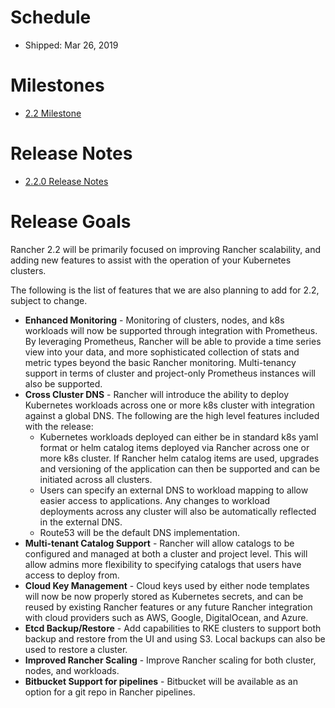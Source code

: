 # Schedule

* Shipped: Mar 26, 2019

# Milestones

* [2.2 Milestone](https://github.com/rancher/rancher/milestone/140)

# Release Notes

* [2.2.0 Release Notes](https://github.com/rancher/rancher/releases/tag/v2.2.0)

# Release Goals
Rancher 2.2 will be primarily focused on improving Rancher scalability, and adding new features to assist with the operation of your Kubernetes clusters.

The following is the list of features that we are also planning to add for 2.2, subject to change.

* **Enhanced Monitoring** - Monitoring of clusters, nodes, and k8s workloads will now be supported through integration with Prometheus. By leveraging Prometheus, Rancher will be able to provide a time series view into your data, and more sophisticated collection of stats and metric types beyond the basic Rancher monitoring.  Multi-tenancy support in terms of cluster and project-only Prometheus instances will also be supported.
* **Cross Cluster DNS** - Rancher will introduce the ability to deploy Kubernetes workloads across one or more k8s cluster with integration against a global DNS.  The following are the high level features included with the release:
  * Kubernetes workloads deployed can either be in standard k8s yaml format or helm catalog items deployed via Rancher across one or more k8s cluster.  If Rancher helm catalog items are used, upgrades and versioning of the application can then be supported and can be initiated across all clusters.
  * Users can specify an external DNS to workload mapping to allow easier access to applications.  Any changes to workload deployments across any cluster will also be automatically reflected in the external DNS.
  * Route53 will be the default DNS implementation.
* **Multi-tenant Catalog Support** - Rancher will allow catalogs to be configured and managed at both a cluster and project level.  This will allow admins more flexibility to specifying catalogs that users have access to deploy from.  
* **Cloud Key Management** - Cloud keys used by either node templates will now be now properly stored as Kubernetes secrets, and can be reused by existing Rancher features or any future Rancher integration with cloud providers such as AWS, Google, DigitalOcean, and Azure.
* **Etcd Backup/Restore** - Add capabilities to RKE clusters to support both backup and restore from the UI and using S3.  Local backups can also be used to restore a cluster.
* **Improved Rancher Scaling** - Improve Rancher scaling for both cluster, nodes, and workloads.
* **Bitbucket Support for pipelines** - Bitbucket will be available as an option for a git repo in Rancher pipelines.

  